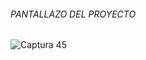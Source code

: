 ###### PANTALLAZO DEL PROYECTO
![Captura 45](https://github.com/user-attachments/assets/4d2df0f4-70ee-4dae-bf58-97ae0928e220)

